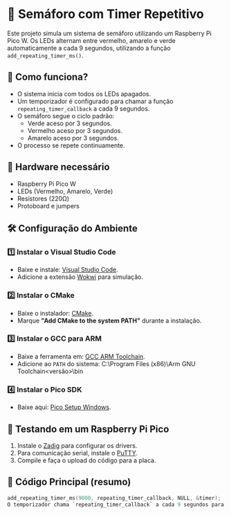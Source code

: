 # 🚦 Semáforo com Timer Repetitivo

Este projeto simula um sistema de semáforo utilizando um Raspberry Pi Pico W. Os LEDs alternam entre vermelho, amarelo e verde automaticamente a cada 9 segundos, utilizando a função `add_repeating_timer_ms()`.

## 🔧 Como funciona?
- O sistema inicia com todos os LEDs apagados.
- Um temporizador é configurado para chamar a função `repeating_timer_callback` a cada 9 segundos.
- O semáforo segue o ciclo padrão:
  - Verde aceso por 3 segundos.
  - Vermelho aceso por 3 segundos.
  - Amarelo aceso por 3 segundos.
- O processo se repete continuamente.

## 📌 Hardware necessário
- Raspberry Pi Pico W
- LEDs (Vermelho, Amarelo, Verde)
- Resistores (220Ω)
- Protoboard e jumpers

## 🛠️ Configuração do Ambiente
### 1️⃣ Instalar o **Visual Studio Code**
- Baixe e instale: [Visual Studio Code](https://code.visualstudio.com/).
- Adicione a extensão [Wokwi](https://marketplace.visualstudio.com/items?itemName=Wokwi.wokwi-vscode) para simulação.

### 2️⃣ Instalar o **CMake**
- Baixe o instalador: [CMake](https://cmake.org/download/).
- Marque **"Add CMake to the system PATH"** durante a instalação.

### 3️⃣ Instalar o **GCC para ARM**
- Baixe a ferramenta em: [GCC ARM Toolchain](https://developer.arm.com/tools-and-software/open-source-software/developer-tools/gnu-toolchain/gnu-rm).
- Adicione ao `PATH` do sistema:
C:\Program Files (x86)\Arm GNU Toolchain<versão>\bin

### 4️⃣ Instalar o **Pico SDK**
- Baixe aqui: [Pico Setup Windows](https://github.com/raspberrypi/pico-setup-windows).

## 🔌 Testando em um Raspberry Pi Pico
1. Instale o [Zadig](https://zadig.akeo.ie/) para configurar os drivers.
2. Para comunicação serial, instale o [PuTTY](https://www.putty.org/).
3. Compile e faça o upload do código para a placa.

## 📜 Código Principal (resumo)
```c
add_repeating_timer_ms(9000, repeating_timer_callback, NULL, &timer);
O temporizador chama `repeating_timer_callback` a cada 9 segundos para alternar os LEDs.